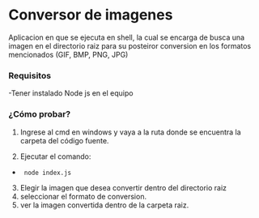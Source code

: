 
Conversor de imagenes 
===================
Aplicacion en que se ejecuta en shell, la cual se encarga de busca una imagen en el directorio raiz para su  posteiror conversion en los formatos mencionados (GIF, BMP, PNG, JPG)

### Requisitos
-Tener instalado Node js en el equipo


### ¿Cómo probar?
1. Ingrese al cmd en windows y vaya a la ruta donde se encuentra la carpeta del código fuente.

2. Ejecutar el comando:

 * ` node index.js`

3. Elegir la imagen que desea convertir dentro del directorio raiz
4. seleccionar el formato de conversion.
5. ver la imagen convertida dentro de la carpeta raiz.
